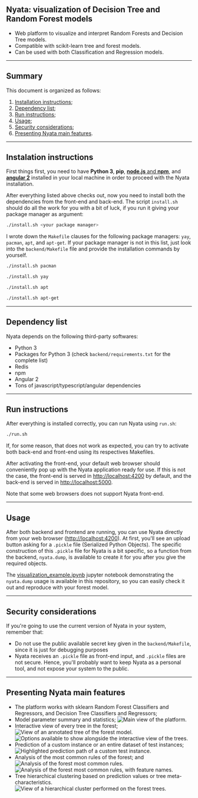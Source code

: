 ## Nyata: visualization of Decision Tree and Random Forest models

- Web platform to visualize and interpret Random Forests and Decision Tree models.
- Compatible with scikit-learn tree and forest models.
- Can be used with both Classification and Regression models.

---

## Summary

This document is organized as follows:

1. [Installation instructions](#nyata-installation);
2. [Dependency list](#nyata-dependencies);
3. [Run instructions](#running-nyata);
4. [Usage](#using-nyata);
5. [Security considerations](#security-considerations);
6. [Presenting Nyata main features](#nyata-main-features).

---

<a name="nyata-installation"></a>

## Instalation instructions
First things first, you need to have **Python 3**, **pip**, [**node.js** and **npm**](https://github.com/nvm-sh/nvm), and [**angular 2**](https://angular.io/cli) installed in your local machine in order to proceed with the Nyata installation.

After everything listed above checks out, now you need to install both the dependencies from the front-end and back-end. The script `install.sh` should do all the work for you with a bit of luck, if you run it giving your package manager as argument:

```bash
./install.sh <your package manager>
```
I wrote down the `Makefile` clauses for the following package managers: `yay`, `pacman`, `apt`, and `apt-get`. If your package manager is not in this list, just look into the `backend/Makefile` file and provide the installation commands by yourself.
```bash
./install.sh pacman
```
```bash
./install.sh yay
```
```bash
./install.sh apt
```
```bash
./install.sh apt-get
```

---

<a name="nyata-dependencies"></a>

## Dependency list

Nyata depends on the following third-party softwares:
- Python 3
- Packages for Python 3 (check `backend/requirements.txt` for the complete list)
- Redis
- npm
- Angular 2
- Tons of javascript/typescript/angular dependencies

---

<a name="running-nyata"></a>

## Run instructions

After everything is installed correctly, you can run Nyata using `run.sh`:
```bash
./run.sh
```
If, for some reason, that does not work as expected, you can try to activate both back-end and front-end using its respectives Makefiles.

After activating the front-end, your default web browser should conveniently pop up with the Nyata application ready for use. If this is not the case, the front-end is served in [http://localhost:4200](http://localhost:4200) by default, and the back-end is served in [http://localhost:5000](http://localhost:5000).

Note that some web browsers does not support Nyata front-end.

---

<a name="using-nyata"></a>

## Usage

After both backend and frontend are running, you can use Nyata directly from your web browser ([http://localhost:4200](http://localhost:4200)). At first, you'll see an upload button asking for a `.pickle` file (Serialized Python Objects). The specific construction of this `.pickle` file for Nyata is a bit specific, so a function from the backend, `nyata.dump`, is available to create it for you after you give the required objects.

The [visualization_example.ipynb](visualization_example.ipynb) jupyter notebook demonstrating the `nyata.dump` usage is available in this repository, so you can easily check it out and reproduce with your forest model.

---

<a name="security-considerations"></a>

## Security considerations

If you're going to use the current version of Nyata in your system, remember that:
- Do not use the public available secret key given in the `backend/Makefile`, since it is just for debugging purposes
- Nyata receives an `.pickle` file as front-end input, and `.pickle` files are not secure. Hence, you'll probably want to keep Nyata as a personal tool, and not expose your system to the public.

---

<a name="nyata-main-features"></a>

## Presenting Nyata main features

- The platform works with sklearn Random Forest Classifiers and Regressors, and Decision Tree Classifiers and Regressors;
- Model parameter summary and statistics;
![Main view of the platform.](images/main.png)
- Interactive view of every tree in the forest;
![View of an annotated tree of the forest model.](images/tree-annotations.png)
![Options available to show alongside the interactive view of the trees.](images/menu-opt.png)
- Prediction of a custom instance or an entire dataset of test instances;
![Highlighted prediction path of a custom test instance.](images/pred-path.png)
- Analysis of the most common rules of the forest; and
![Analysis of the forest most common rules.](images/most-common-rules-1.png)
![Analysis of the forest most common rules, with feature names.](images/most-common-rules-2.png)
- Tree hierarchical clustering based on prediction values or tree meta-characteristics.
![View of a hierarchical cluster performed on the forest trees.](images/tree-clustering.png)
